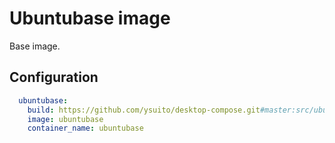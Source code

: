 # Ubuntubase image
Base image.

## Configuration
```yml
  ubuntubase:
    build: https://github.com/ysuito/desktop-compose.git#master:src/ubuntubase_en
    image: ubuntubase
    container_name: ubuntubase
```

